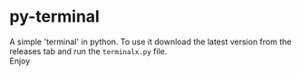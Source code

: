 # py-terminal
A simple 'terminal' in python.
To use it download the latest version from the releases tab and run the `terminalx.py` file.   
Enjoy
